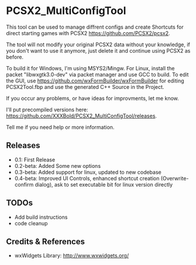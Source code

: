# PCSX2_MultiConfigTool

This tool can be used to manage diffrent configs and create Shortcuts for direct starting games with PCSX2 https://github.com/PCSX2/pcsx2.

The tool will not modify your original PCSX2 data without your knowledge, if you don't want to use it anymore, just delete it and continue using PCSX2 as before.

To build it for Windows, I'm using MSYS2/Mingw.
For Linux, install the packet "libwxgtk3.0-dev" via packet manager and use GCC to build.
To edit the GUI, use https://github.com/wxFormBuilder/wxFormBuilder for editing PCSX2Tool.fbp and use the generated C++ Source in the Project.

If you occur any problems, or have ideas for improvments, let me know.

I'll put precompiled versions here: https://github.com/XXXBold/PCSX2_MultiConfigTool/releases. 

Tell me if you need help or more information.

## Releases
- 0.1: First Release
- 0.2-beta: Added Some new options
- 0.3-beta: Added support for linux, updated to new codebase
- 0.4-beta: Improved UI Controls, enhanced shortcut creation (Overwrite-confirm dialog), ask to set executable bit for linux version directly

## TODOs
- Add build instructions
- code cleanup

## Credits & References
- wxWidgets Library: http://www.wxwidgets.org/
